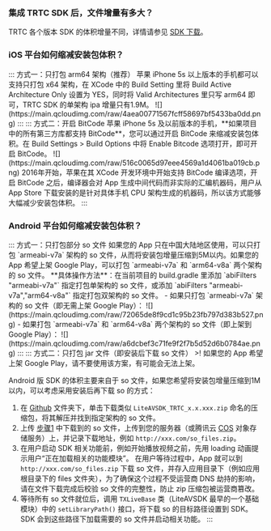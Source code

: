 ### 集成 TRTC SDK 后，文件增量有多大？
TRTC 各个版本 SDK 的体积增量不同，详情请参见 [SDK 下载](https://cloud.tencent.com/document/product/647/32689)。

[](id:ios)  
### iOS 平台如何缩减安装包体积？
<dx-tabs>
::: 方式一：只打包 arm64 架构（推荐）
苹果 iPhone 5s 以上版本的手机都可以支持只打包 x64 架构，在 XCode 中的 Build Setting 里将 Build Active Architecture Only 设置为 YES，同时将 Valid Architectures 里只写 arm64 即可，TRTC SDK 的单架构 ipa 增量只有1.9M。
![](https://main.qcloudimg.com/raw/4aea00771567fcff58697bf5433ba0dd.png)
:::
::: 方式二：开启 BitCode
苹果 iPhone 5s 及以前版本的手机，**如果项目中的所有第三方库都支持 BitCode**，您可以通过开启 BitCode 来缩减安装包体积。在 Build Settings > Build Options 中将 Enable Bitcode 选项打开，即可开启 BitCode。
 ![](https://main.qcloudimg.com/raw/516c0065d97eee4569a1d4061ba019cb.png)
2016年开始，苹果在其 XCode 开发环境中开始支持 BitCode 编译选项，开启 BitCode 之后，编译器会对 App 生成中间代码而非实际的汇编机器码，用户从 App Store 下载安装的是针对具体手机 CPU 架构生成的机器码，所以该方式能够大幅减少安装包体积。
:::
</dx-tabs>


[](id:android)
### Android 平台如何缩减安装包体积？
<dx-tabs>
::: 方式一：只打包部分 so 文件
 如果您的 App 只在中国大陆地区使用，可以只打包 `armeabi-v7a` 架构的 so 文件，从而将安装包增量压缩到5M以内。如果您的 App 希望上架 Google Play，可以打包  `armeabi-v7a` 和 `arm64-v8a` 两个架构的 so 文件。
**具体操作方法**：在当前项目的 build.gradle 里添加 `abiFilters "armeabi-v7a"` 指定打包单架构的 so 文件，或添加 `abiFilters "armeabi-v7a","arm64-v8a"` 指定打包双架构的 so 文件。
 - 如果只打包 `armeabi-v7a` 架构的 so 文件（即无需上架 Google Play）：
  ![](https://main.qcloudimg.com/raw/72065de8f9cd1c95b23fb797d383b527.png)
 - 如果打包  `armeabi-v7a` 和 `arm64-v8a` 两个架构的 so 文件（即上架到 Google Play）：
  ![](https://main.qcloudimg.com/raw/a6dcbef3c71fe9f2f7b5d52d6b0784ae.png)
:::
::: 方式二：只打包 jar 文件（即安装后下载 so 文件）
>! 如果您的 App 希望上架 Google Play，请不要使用该方案，有可能会无法上架。

Android 版 SDK 的体积主要来自于 so 文件，如果您希望将安装包增量压缩到1M以内，可以考虑采用安装后再下载 so 的方式：
[](id:step1)
 1. 在 [Github](https://github.com/LiteAVSDK/TRTC_Android/tree/main/SDK) 文件夹下，单击下载类似 `LiteAVSDK_TRTC_x.x.xxx.zip` 命名的压缩包，将其解压并找到指定架构的 so 文件。
 2. 上传 [步骤1](#step1) 中下载到的 so 文件，上传到您的服务器（或腾讯云 [COS](https://cloud.tencent.com/product/cos) 对象存储服务）上，并记录下载地址，例如 `http://xxx.com/so_files.zip`。
 3. 在用户启动 SDK 相关功能前，例如开始播放视频之前，先用 loading 动画提示用户“正在加载相关的功能模块”。
  在用户等待过程中，App 就可以到  `http://xxx.com/so_files.zip` 下载 so 文件，并存入应用目录下（例如应用根目录下的 files 文件夹），为了确保这个过程不受运营商 DNS 劫持的影响，请在文件下载完成后校验 so 文件的完整性，防止 zip 压缩包被运营商篡改。
 4. 等待所有 so 文件就位后，调用 `TXLiveBase` 类（LiteAVSDK 最早的一个基础模块）中的 `setLibraryPath()` 接口，将下载 so 的目标路径设置到 SDK。SDK 会到这些路径下加载需要的 so 文件并启动相关功能。
:::
</dx-tabs>




